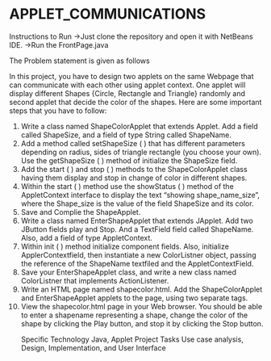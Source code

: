 # APPLET_COMMUNICATIONS

Instructions to Run
->Just clone the repository and open it with NetBeans IDE.
->Run the FrontPage.java

The Problem statement is given as follows

In this project, you have to design two applets on the same Webpage that can communicate with each other using applet context. One applet will display different Shapes {Circle, Rectangle and Triangle} randomly and second applet that decide the color of the shapes. Here are some important steps that you have to follow:
1.	Write a class named ShapeColorApplet that extends Applet. Add a field called ShapeSize, and a field of type String called ShapeName.
2.	Add a method called setShapeSize ( ) that has different parameters depending on radius, sides of triangle rectangle (you choose your own).   Use the getShapeSize ( ) method of initialize the ShapeSize field.
3.	Add the start ( ) and stop ( ) methods to the ShapeColorApplet class having them display and stop in change of color in different shapes.
4.	Within the start ( ) method use the showStatus ( ) method of the AppletContext interface to display the text “showing shape_name_size”, where the Shape_size is the value of the field ShapeSize and its color.
5.	Save and Complie the ShapeApplet.
6.	Write a class named EnterShapeApplet that extends JApplet. Add two JButton fields play and Stop. And a TextField field called ShapeName. Also, add a field of type AppletContext.
7.	Within init ( ) method initialize component fields. Also, initialize ApplerContextfield, then instantiate a new ColorListner object, passing the reference of the ShapeName textfiled and the AppletContextField. 
8.	Save your EnterShapeApplet class, and write a new class named ColorListner that implements ActionListener. 
9.	Write an HTML page named shapecolor.html. Add the ShapeColorApplet and EnterShapeApplet applets to the page, using two separate <applet> tags.
10.	View the shapecolor.html page in your Web browser. You should be able to enter a shapename representing a shape, change the color of the shape by clicking the Play button, and stop it by clicking the Stop button.

Specific Technology 
 Java, Applet 
Project Tasks
Use case analysis, Design, Implementation, and User Interface
